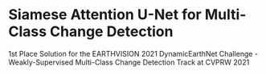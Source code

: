 # Siamese Attention U-Net for Multi-Class Change Detection
1st Place Solution for the EARTHVISION 2021 DynamicEarthNet Challenge - Weakly-Supervised Multi-Class Change Detection Track at CVPRW 2021  



